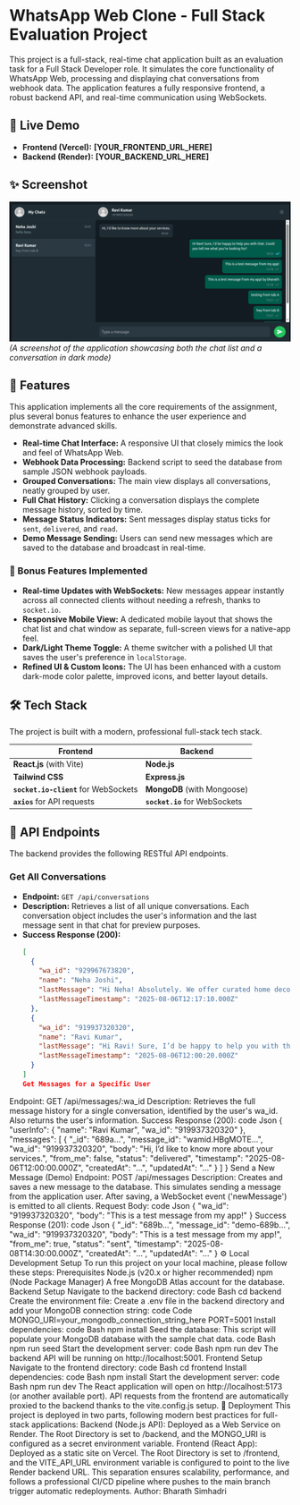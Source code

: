 # WhatsApp Web Clone - Full Stack Evaluation Project

This project is a full-stack, real-time chat application built as an evaluation task for a Full Stack Developer role. It simulates the core functionality of WhatsApp Web, processing and displaying chat conversations from webhook data. The application features a fully responsive frontend, a robust backend API, and real-time communication using WebSockets.

## 🔴 Live Demo

*   **Frontend (Vercel):** **[YOUR_FRONTEND_URL_HERE]**
*   **Backend (Render):** **[YOUR_BACKEND_URL_HERE]**

## ✨ Screenshot

![Application Screenshot](./screenshot.png)
*(A screenshot of the application showcasing both the chat list and a conversation in dark mode)*

## 🚀 Features

This application implements all the core requirements of the assignment, plus several bonus features to enhance the user experience and demonstrate advanced skills.

- **Real-time Chat Interface:** A responsive UI that closely mimics the look and feel of WhatsApp Web.
- **Webhook Data Processing:** Backend script to seed the database from sample JSON webhook payloads.
- **Grouped Conversations:** The main view displays all conversations, neatly grouped by user.
- **Full Chat History:** Clicking a conversation displays the complete message history, sorted by time.
- **Message Status Indicators:** Sent messages display status ticks for `sent`, `delivered`, and `read`.
- **Demo Message Sending:** Users can send new messages which are saved to the database and broadcast in real-time.

### 🌟 Bonus Features Implemented

- **Real-time Updates with WebSockets:** New messages appear instantly across all connected clients without needing a refresh, thanks to `socket.io`.
- **Responsive Mobile View:** A dedicated mobile layout that shows the chat list and chat window as separate, full-screen views for a native-app feel.
- **Dark/Light Theme Toggle:** A theme switcher with a polished UI that saves the user's preference in `localStorage`.
- **Refined UI & Custom Icons:** The UI has been enhanced with a custom dark-mode color palette, improved icons, and better layout details.

## 🛠️ Tech Stack

The project is built with a modern, professional full-stack tech stack.

| Frontend                               | Backend                                  |
| -------------------------------------- | ---------------------------------------- |
| **React.js** (with Vite)               | **Node.js**                              |
| **Tailwind CSS**                       | **Express.js**                           |
| **`socket.io-client`** for WebSockets  | **MongoDB** (with Mongoose)              |
| **`axios`** for API requests           | **`socket.io`** for WebSockets           |

## 🔌 API Endpoints

The backend provides the following RESTful API endpoints.

### Get All Conversations

- **Endpoint:** `GET /api/conversations`
- **Description:** Retrieves a list of all unique conversations. Each conversation object includes the user's information and the last message sent in that chat for preview purposes.
- **Success Response (200):**
  ```json
  [
    {
      "wa_id": "929967673820",
      "name": "Neha Joshi",
      "lastMessage": "Hi Neha! Absolutely. We offer curated home decor pieces...",
      "lastMessageTimestamp": "2025-08-06T12:17:10.000Z"
    },
    {
      "wa_id": "919937320320",
      "name": "Ravi Kumar",
      "lastMessage": "Hi Ravi! Sure, I’d be happy to help you with that...",
      "lastMessageTimestamp": "2025-08-06T12:00:20.000Z"
    }
  ]
  Get Messages for a Specific User
Endpoint: GET /api/messages/:wa_id
Description: Retrieves the full message history for a single conversation, identified by the user's wa_id. Also returns the user's information.
Success Response (200):
code
Json
{
  "userInfo": {
    "name": "Ravi Kumar",
    "wa_id": "919937320320"
  },
  "messages": [
    {
      "_id": "689a...",
      "message_id": "wamid.HBgMOTE...",
      "wa_id": "919937320320",
      "body": "Hi, I’d like to know more about your services.",
      "from_me": false,
      "status": "delivered",
      "timestamp": "2025-08-06T12:00:00.000Z",
      "createdAt": "...",
      "updatedAt": "..."
    }
  ]
}
Send a New Message (Demo)
Endpoint: POST /api/messages
Description: Creates and saves a new message to the database. This simulates sending a message from the application user. After saving, a WebSocket event ('newMessage') is emitted to all clients.
Request Body:
code
Json
{
  "wa_id": "919937320320",
  "body": "This is a test message from my app!"
}
Success Response (201):
code
Json
{
  "_id": "689b...",
  "message_id": "demo-689b...",
  "wa_id": "919937320320",
  "body": "This is a test message from my app!",
  "from_me": true,
  "status": "sent",
  "timestamp": "2025-08-08T14:30:00.000Z",
  "createdAt": "...",
  "updatedAt": "..."
}
⚙️ Local Development Setup
To run this project on your local machine, please follow these steps:
Prerequisites
Node.js (v20.x or higher recommended)
npm (Node Package Manager)
A free MongoDB Atlas account for the database.
Backend Setup
Navigate to the backend directory:
code
Bash
cd backend
Create the environment file:
Create a .env file in the backend directory and add your MongoDB connection string:
code
Code
MONGO_URI=your_mongodb_connection_string_here
PORT=5001
Install dependencies:
code
Bash
npm install
Seed the database:
This script will populate your MongoDB database with the sample chat data.
code
Bash
npm run seed
Start the development server:
code
Bash
npm run dev
The backend API will be running on http://localhost:5001.
Frontend Setup
Navigate to the frontend directory:
code
Bash
cd frontend
Install dependencies:
code
Bash
npm install
Start the development server:
code
Bash
npm run dev
The React application will open on http://localhost:5173 (or another available port). API requests from the frontend are automatically proxied to the backend thanks to the vite.config.js setup.
🚢 Deployment
This project is deployed in two parts, following modern best practices for full-stack applications:
Backend (Node.js API): Deployed as a Web Service on Render. The Root Directory is set to /backend, and the MONGO_URI is configured as a secret environment variable.
Frontend (React App): Deployed as a static site on Vercel. The Root Directory is set to /frontend, and the VITE_API_URL environment variable is configured to point to the live Render backend URL.
This separation ensures scalability, performance, and follows a professional CI/CD pipeline where pushes to the main branch trigger automatic redeployments.
Author: Bharath Simhadri
